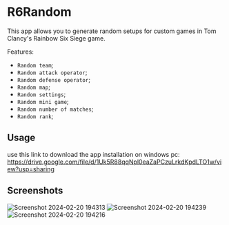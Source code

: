 # R6Random
This app allows you to generate random setups for custom games in Tom Clancy's Rainbow Six Siege game.

Features:
- `Random team`;
- `Random attack operator`;
- `Random defense operator`;
- `Random map`;
- `Random settings`;
- `Random mini game`;
- `Random number of matches`;
- `Random rank`;

## Usage
use this link to download the app installation on windows pc:
https://drive.google.com/file/d/1Uk5R88qqNpl0eaZaPCzuLrkdKpdLTO1w/view?usp=sharing

## Screenshots
![Screenshot 2024-02-20 194313](https://github.com/VladGaranovskyi/R6-random-generator-py-kivymd/assets/114082118/cc9ca125-64d5-4b12-a0cc-c9ce7759c37b)
![Screenshot 2024-02-20 194239](https://github.com/VladGaranovskyi/R6-random-generator-py-kivymd/assets/114082118/60cbb6d0-5ccc-41a8-96bc-da39eb265e9f)
![Screenshot 2024-02-20 194216](https://github.com/VladGaranovskyi/R6-random-generator-py-kivymd/assets/114082118/cd371ba8-6599-465d-a18e-49a5492264c6)

